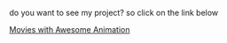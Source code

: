 do you want to see my project? so click on the link below

<a href='https://react-awesome-animation-framer-motion.vercel.app/'>Movies with Awesome Animation </a>
